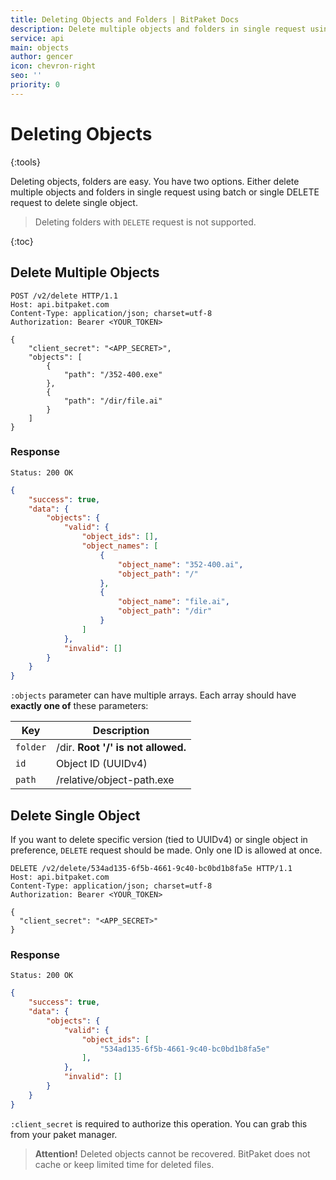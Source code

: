 ```yaml
---
title: Deleting Objects and Folders | BitPaket Docs
description: Delete multiple objects and folders in single request using batch or single DELETE request to delete single object.
service: api
main: objects
author: gencer
icon: chevron-right
seo: ''
priority: 0
---
```


# Deleting Objects
{:tools}

Deleting objects, folders are easy. You have two options. Either delete multiple objects and folders in single request using batch or single DELETE request to delete single object.

> Deleting folders with `DELETE` request is not supported.

{:toc}

## Delete Multiple Objects

```http
POST /v2/delete HTTP/1.1
Host: api.bitpaket.com
Content-Type: application/json; charset=utf-8
Authorization: Bearer <YOUR_TOKEN>

{
	"client_secret": "<APP_SECRET>",
	"objects": [
		{
			"path": "/352-400.exe"
		},
		{
			"path": "/dir/file.ai"
		}
	]
}
```

### Response

```
Status: 200 OK
```
```json
{
	"success": true,
	"data": {
		"objects": {
			"valid": {
				"object_ids": [],
				"object_names": [
					{
						"object_name": "352-400.ai",
						"object_path": "/"
					},
					{
						"object_name": "file.ai",
						"object_path": "/dir"
					}
				]
			},
			"invalid": []
		}
	}
}
```

`:objects` parameter can have multiple arrays. Each array should have **exactly one of** these parameters:

| Key        | Description |
| ------------- |--------------|
| `folder`      | /dir. **Root '/' is not allowed.** |
| `id`      | Object ID (UUIDv4)      |
| `path` | /relative/object-path.exe      |

## Delete Single Object

If you want to delete specific version (tied to UUIDv4) or single object in preference, `DELETE` request should be made. Only one ID is allowed at once.

```http
DELETE /v2/delete/534ad135-6f5b-4661-9c40-bc0bd1b8fa5e HTTP/1.1
Host: api.bitpaket.com
Content-Type: application/json; charset=utf-8
Authorization: Bearer <YOUR_TOKEN>

{
  "client_secret": "<APP_SECRET>"
}
```

### Response

```
Status: 200 OK
```
```json
{
	"success": true,
	"data": {
		"objects": {
			"valid": {
				"object_ids": [
					"534ad135-6f5b-4661-9c40-bc0bd1b8fa5e"
				],
			},
			"invalid": []
		}
	}
}
```

`:client_secret` is required to authorize this operation. You can grab this from your paket manager.

> **Attention!** Deleted objects cannot be recovered. BitPaket does not cache or keep limited time for deleted files.

